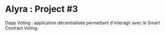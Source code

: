 # Alyra : Project #3

Dapp Voting : application décentralisée permettant d'interagir avec le Smart Contract Voting.
